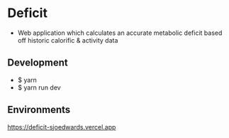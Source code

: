 # Deficit

- Web application which calculates an accurate metabolic deficit based off historic calorific & activity data

## Development

- $ yarn
- $ yarn run dev

## Environments

https://deficit-sjoedwards.vercel.app
